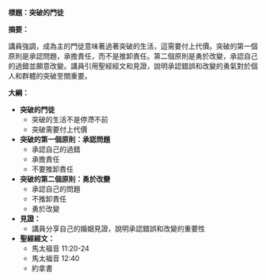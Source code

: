 **標題：突破的門徒**

**摘要：**

講員強調，成為主的門徒意味著過著突破的生活，這需要付上代價。突破的第一個原則是承認問題，承擔責任，而不是推卸責任。第二個原則是勇於改變，承認自己的過錯並願意改變。講員引用聖經經文和見證，說明承認錯誤和改變的勇氣對於個人和群體的突破至關重要。

**大綱：**

* **突破的門徒**
    * 突破的生活不是停滯不前
    * 突破需要付上代價
* **突破的第一個原則：承認問題**
    * 承認自己的過錯
    * 承擔責任
    * 不要推卸責任
* **突破的第二個原則：勇於改變**
    * 承認自己的問題
    * 不推卸責任
    * 勇於改變
* **見證：**
    * 講員分享自己的婚姻見證，說明承認錯誤和改變的重要性
* **聖經經文：**
    * 馬太福音 11:20-24
    * 馬太福音 12:40
    * 約拿書